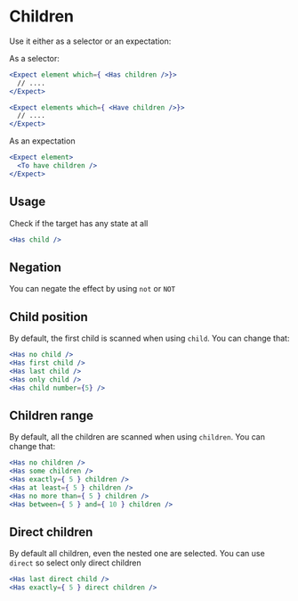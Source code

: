 # Children

Use it either as a selector or an expectation:

As a selector:

```jsx
<Expect element which={ <Has children />}>
  // ....
</Expect>

<Expect elements which={ <Have children />}>
  // ....
</Expect>
```

As an expectation

```jsx
<Expect element>
  <To have children />
</Expect>
```

## Usage

Check if the target has any state at all

```jsx
<Has child />
```

## Negation

You can negate the effect by using `not` or `NOT`

## Child position

By default, the first child is scanned when using `child`. You can change that:

```jsx
<Has no child />
<Has first child />
<Has last child />
<Has only child />
<Has child number={5} />
```

## Children range

By default, all the children are scanned when using `children`. You can change that:

```jsx
<Has no children />
<Has some children />
<Has exactly={ 5 } children />
<Has at least={ 5 } children />
<Has no more than={ 5 } children />
<Has between={ 5 } and={ 10 } children />
```

## Direct children

By default all children, even the nested one are selected. You can use `direct` so select only direct children

```jsx
<Has last direct child />
<Has exactly={ 5 } direct children />
```

